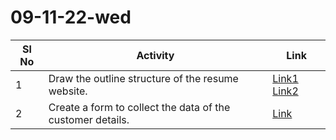 # 09-11-22-wed

| Sl No| Activity | Link |
| -- |--|--|
| 1 | Draw the outline structure of the resume website. |[Link1](./Resume_Outline1.jpg) [Link2](./Resume_Outline2.jpg) |
| 2 | Create a form to collect the data of the customer details. |[Link](./Customer%20Details.html) |